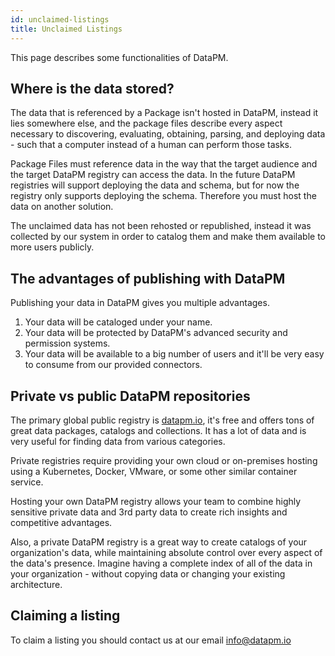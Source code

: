 ```yaml
---
id: unclaimed-listings
title: Unclaimed Listings
---
```


This page describes some functionalities of DataPM.

## Where is the data stored?

The data that is referenced by a Package isn't hosted in DataPM, instead it lies somewhere else, and the package files describe every aspect necessary to discovering, evaluating, obtaining, parsing, and deploying data - such that a computer instead of a human can perform those tasks.

Package Files must reference data in the way that the target audience and the target DataPM registry can access the data. In the future DataPM registries will support deploying the data and schema, but for now the registry only supports deploying the schema. Therefore you must host the data on another solution.

The unclaimed data has not been rehosted or republished, instead it was collected by our system in order to catalog them and make them available to more users publicly.

## The advantages of publishing with DataPM

Publishing your data in DataPM gives you multiple advantages.

1. Your data will be cataloged under your name.
2. Your data will be protected by DataPM's advanced security and permission systems.
3. Your data will be available to a big number of users and it'll be very easy to consume from our provided connectors.

## Private vs public DataPM repositories

The primary global public registry is [datapm.io](https://datapm.io), it's free and offers tons of great data packages, catalogs and collections.
It has a lot of data and is very useful for finding data from various categories.

Private registries require providing your own cloud or on-premises hosting using a Kubernetes, Docker, VMware, or some other similar container service.

Hosting your own DataPM registry allows your team to combine highly sensitive private data and 3rd party data to create rich insights and competitive advantages.

Also, a private DataPM registry is a great way to create catalogs of your organization's data, while maintaining absolute control over every aspect of the data's presence. Imagine having a complete index of all of the data in your organization - without copying data or changing your existing architecture.

## Claiming a listing

To claim a listing you should contact us at our email <info@datapm.io>
